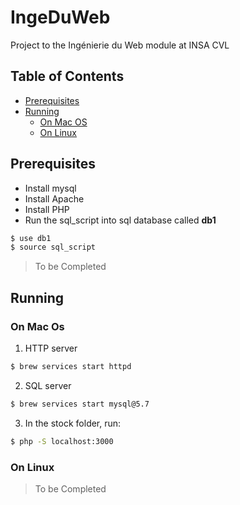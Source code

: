 
# IngeDuWeb

Project to the Ingénierie du Web module at INSA CVL</td></tr></table>

<!-- TABLE OF CONTENTS -->
## Table of Contents

* [Prerequisites](#prerequisites)
* [Running](#running)
  * [On Mac OS](#on-mac-os)
  * [On Linux](#on-linux)

 
## Prerequisites

* Install mysql
* Install Apache
* Install PHP
* Run the sql_script into sql database called **db1**

```sh
$ use db1
$ source sql_script
```

> To be Completed


## Running

### On Mac Os

1. HTTP server

```sh
$ brew services start httpd
```

2. SQL server

```sh
$ brew services start mysql@5.7
````

3. In the stock folder, run:

```sh
$ php -S localhost:3000
```

### On Linux

> To be Completed